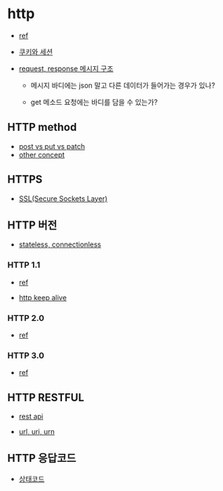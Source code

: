 # http

- [ref](https://goodgid.github.io/HTTP-Communicate-Process/)

- [쿠키와 세션](https://goodgid.github.io/Cookie-vs-Session/)

- [request, response 메시지 구조]()

    - 메시지 바디에는 json 말고 다른 데이터가 들어가는 경우가 있나?

    - get 메소드 요청에는 바디를 담을 수 있는가?

## HTTP method

- [post vs put vs patch](https://goodgid.github.io/HTTP-Method-Post-vs-Put-vs-Patch/)
- [other concept](https://goodgid.github.io/REST-Method-Idempotent-Options-Head-Trace-Connect/)


## HTTPS

- [SSL(Secure Sockets Layer)](https://goodgid.github.io/TLS-SSL/)

## HTTP 버전

 - [stateless, connectionless]()

### HTTP 1.1

- [ref](https://goodgid.github.io/HTTP-1.1/)

- [http keep alive](https://goodgid.github.io/HTTP-Keep-Alive/)

### HTTP 2.0

- [ref](https://goodgid.github.io/HTTP-2.0/)

### HTTP 3.0

- [ref](https://evan-moon.github.io/2019/10/08/what-is-http3/#%ED%81%B4%EB%9D%BC%EC%9D%B4%EC%96%B8%ED%8A%B8%EC%9D%98-ip%EA%B0%80-%EB%B0%94%EB%80%8C%EC%96%B4%EB%8F%84-%EC%97%B0%EA%B2%B0%EC%9D%B4-%EC%9C%A0%EC%A7%80%EB%90%A8)

## HTTP RESTFUL

- [rest api](https://goodgid.github.io/REST-API/)

- [url, uri, urn](https://goodgid.github.io/URL-URI-URN/)

## HTTP 응답코드

- [상태코드](https://goodgid.github.io/HTTP-Status-Code/)